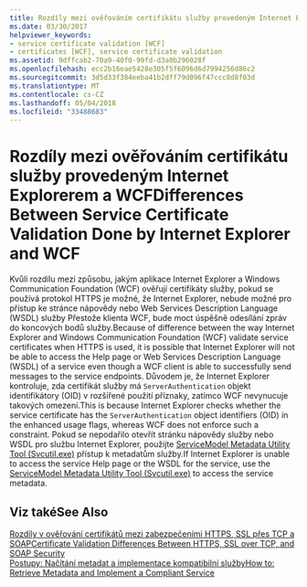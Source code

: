 ```yaml
---
title: Rozdíly mezi ověřováním certifikátu služby provedeným Internet Explorerem a WCF
ms.date: 03/30/2017
helpviewer_keywords:
- service certificate validation [WCF]
- certificates [WCF], service certificate validation
ms.assetid: 9dffcab2-70a9-40f0-99fd-d3a0b296028f
ms.openlocfilehash: ecc2b16eae5428e305f5f6096d6d7994256d86c2
ms.sourcegitcommit: 3d5d33f384eeba41b2dff79d096f47ccc8d8f03d
ms.translationtype: MT
ms.contentlocale: cs-CZ
ms.lasthandoff: 05/04/2018
ms.locfileid: "33488683"
---
```

# <a name="differences-between-service-certificate-validation-done-by-internet-explorer-and-wcf"></a><span data-ttu-id="85ffb-102">Rozdíly mezi ověřováním certifikátu služby provedeným Internet Explorerem a WCF</span><span class="sxs-lookup"><span data-stu-id="85ffb-102">Differences Between Service Certificate Validation Done by Internet Explorer and WCF</span></span>
<span data-ttu-id="85ffb-103">Kvůli rozdílu mezi způsobu, jakým aplikace Internet Explorer a Windows Communication Foundation (WCF) ověřují certifikáty služby, pokud se používá protokol HTTPS je možné, že Internet Explorer, nebude možné pro přístup ke stránce nápovědy nebo Web Services Description Language (WSDL) služby Přestože klienta WCF, bude moct úspěšně odesílání zpráv do koncových bodů služby.</span><span class="sxs-lookup"><span data-stu-id="85ffb-103">Because of difference between the way Internet Explorer and Windows Communication Foundation (WCF) validate service certificates when HTTPS is used, it is possible that Internet Explorer will not be able to access the Help page or Web Services Description Language (WSDL) of a service even though a WCF client is able to successfully send messages to the service endpoints.</span></span> <span data-ttu-id="85ffb-104">Důvodem je, že Internet Explorer kontroluje, zda certifikát služby má `ServerAuthentication` objekt identifikátory (OID) v rozšířené použití příznaky, zatímco WCF nevynucuje takových omezení.</span><span class="sxs-lookup"><span data-stu-id="85ffb-104">This is because Internet Explorer checks whether the service certificate has the `ServerAuthentication` object identifiers (OID) in the enhanced usage flags, whereas WCF does not enforce such a constraint.</span></span> <span data-ttu-id="85ffb-105">Pokud se nepodařilo otevřít stránku nápovědy služby nebo WSDL pro službu Internet Explorer, použijte [ServiceModel Metadata Utility Tool (Svcutil.exe)](../../../../docs/framework/wcf/servicemodel-metadata-utility-tool-svcutil-exe.md) přístup k metadatům služby.</span><span class="sxs-lookup"><span data-stu-id="85ffb-105">If Internet Explorer is unable to access the service Help page or the WSDL for the service, use the [ServiceModel Metadata Utility Tool (Svcutil.exe)](../../../../docs/framework/wcf/servicemodel-metadata-utility-tool-svcutil-exe.md) to access the service metadata.</span></span>  
  
## <a name="see-also"></a><span data-ttu-id="85ffb-106">Viz také</span><span class="sxs-lookup"><span data-stu-id="85ffb-106">See Also</span></span>  
 [<span data-ttu-id="85ffb-107">Rozdíly v ověřování certifikátů mezi zabezpečeními HTTPS, SSL přes TCP a SOAP</span><span class="sxs-lookup"><span data-stu-id="85ffb-107">Certificate Validation Differences Between HTTPS, SSL over TCP, and SOAP Security</span></span>](../../../../docs/framework/wcf/feature-details/cert-val-diff-https-ssl-over-tcp-and-soap.md)  
 [<span data-ttu-id="85ffb-108">Postupy: Načítání metadat a implementace kompatibilní služby</span><span class="sxs-lookup"><span data-stu-id="85ffb-108">How to: Retrieve Metadata and Implement a Compliant Service</span></span>](../../../../docs/framework/wcf/feature-details/how-to-retrieve-metadata-and-implement-a-compliant-service.md)
